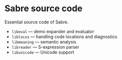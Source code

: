 Sabre source code
=================

Essential source code of Sabre.

- `libeval` — demo expander and evaluator
- `liblocus` — handling code locations and diagnostics
- `libmeaning` — semantic analysis
- `libreader` — S-expression parser
- `libunicode` — Unicode support
